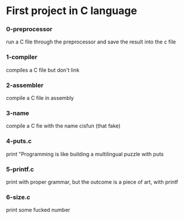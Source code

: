 # First project in C language

### 0-preprocessor
run a C file through the preprocessor and save the result into the c file

### 1-compiler
compiles a C file but don't link 

### 2-assembler
compile a C file in assembly

### 3-name
compile a C fie with the name cisfun (that fake)

### 4-puts.c
print "Programming is like building a multilingual puzzle with puts

### 5-printf.c
print with proper grammar, but the outcome is a piece of art, with  printf

### 6-size.c
print some fucked number
